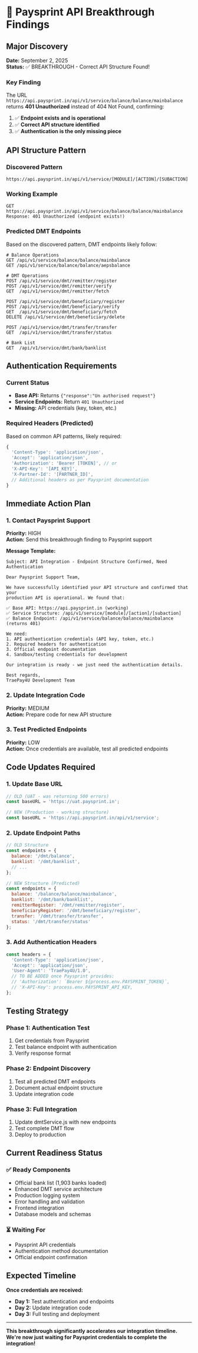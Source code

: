 # 🎯 Paysprint API Breakthrough Findings

## Major Discovery
**Date:** September 2, 2025  
**Status:** ✅ BREAKTHROUGH - Correct API Structure Found!

### Key Finding
The URL `https://api.paysprint.in/api/v1/service/balance/balance/mainbalance` returns **401 Unauthorized** instead of 404 Not Found, confirming:

1. ✅ **Endpoint exists and is operational**
2. ✅ **Correct API structure identified**
3. ✅ **Authentication is the only missing piece**

## API Structure Pattern

### Discovered Pattern
```
https://api.paysprint.in/api/v1/service/[MODULE]/[ACTION]/[SUBACTION]
```

### Working Example
```
GET https://api.paysprint.in/api/v1/service/balance/balance/mainbalance
Response: 401 Unauthorized (endpoint exists!)
```

### Predicted DMT Endpoints
Based on the discovered pattern, DMT endpoints likely follow:

```
# Balance Operations
GET /api/v1/service/balance/balance/mainbalance
GET /api/v1/service/balance/balance/aepsbalance

# DMT Operations
POST /api/v1/service/dmt/remitter/register
POST /api/v1/service/dmt/remitter/verify
GET  /api/v1/service/dmt/remitter/fetch

POST /api/v1/service/dmt/beneficiary/register
POST /api/v1/service/dmt/beneficiary/verify
GET  /api/v1/service/dmt/beneficiary/fetch
DELETE /api/v1/service/dmt/beneficiary/delete

POST /api/v1/service/dmt/transfer/transfer
GET  /api/v1/service/dmt/transfer/status

# Bank List
GET  /api/v1/service/dmt/bank/banklist
```

## Authentication Requirements

### Current Status
- **Base API:** Returns `{"response":"Un authorised request"}`
- **Service Endpoints:** Return `401 Unauthorized`
- **Missing:** API credentials (key, token, etc.)

### Required Headers (Predicted)
Based on common API patterns, likely required:
```javascript
{
  'Content-Type': 'application/json',
  'Accept': 'application/json',
  'Authorization': 'Bearer [TOKEN]', // or
  'X-API-Key': '[API_KEY]',
  'X-Partner-Id': '[PARTNER_ID]',
  // Additional headers as per Paysprint documentation
}
```

## Immediate Action Plan

### 1. Contact Paysprint Support
**Priority:** HIGH  
**Action:** Send this breakthrough finding to Paysprint support

**Message Template:**
```
Subject: API Integration - Endpoint Structure Confirmed, Need Authentication

Dear Paysprint Support Team,

We have successfully identified your API structure and confirmed that your 
production API is operational. We found that:

✅ Base API: https://api.paysprint.in (working)
✅ Service Structure: /api/v1/service/[module]/[action]/[subaction]
✅ Balance Endpoint: /api/v1/service/balance/balance/mainbalance (returns 401)

We need:
1. API authentication credentials (API key, token, etc.)
2. Required headers for authentication
3. Official endpoint documentation
4. Sandbox/testing credentials for development

Our integration is ready - we just need the authentication details.

Best regards,
TraePay4U Development Team
```

### 2. Update Integration Code
**Priority:** MEDIUM  
**Action:** Prepare code for new API structure

### 3. Test Predicted Endpoints
**Priority:** LOW  
**Action:** Once credentials are available, test all predicted endpoints

## Code Updates Required

### 1. Update Base URL
```javascript
// OLD (UAT - was returning 500 errors)
const baseURL = 'https://uat.paysprint.in';

// NEW (Production - working structure)
const baseURL = 'https://api.paysprint.in/api/v1/service';
```

### 2. Update Endpoint Paths
```javascript
// OLD Structure
const endpoints = {
  balance: '/dmt/balance',
  banklist: '/dmt/banklist',
  // ...
};

// NEW Structure (Predicted)
const endpoints = {
  balance: '/balance/balance/mainbalance',
  banklist: '/dmt/bank/banklist',
  remitterRegister: '/dmt/remitter/register',
  beneficiaryRegister: '/dmt/beneficiary/register',
  transfer: '/dmt/transfer/transfer',
  status: '/dmt/transfer/status'
};
```

### 3. Add Authentication Headers
```javascript
const headers = {
  'Content-Type': 'application/json',
  'Accept': 'application/json',
  'User-Agent': 'TraePay4U/1.0',
  // TO BE ADDED once Paysprint provides:
  // 'Authorization': `Bearer ${process.env.PAYSPRINT_TOKEN}`,
  // 'X-API-Key': process.env.PAYSPRINT_API_KEY,
};
```

## Testing Strategy

### Phase 1: Authentication Test
1. Get credentials from Paysprint
2. Test balance endpoint with authentication
3. Verify response format

### Phase 2: Endpoint Discovery
1. Test all predicted DMT endpoints
2. Document actual endpoint structure
3. Update integration code

### Phase 3: Full Integration
1. Update dmtService.js with new endpoints
2. Test complete DMT flow
3. Deploy to production

## Current Readiness Status

### ✅ Ready Components
- Official bank list (1,903 banks loaded)
- Enhanced DMT service architecture
- Production logging system
- Error handling and validation
- Frontend integration
- Database models and schemas

### ⏳ Waiting For
- Paysprint API credentials
- Authentication method documentation
- Official endpoint confirmation

## Expected Timeline

**Once credentials are received:**
- **Day 1:** Test authentication and endpoints
- **Day 2:** Update integration code
- **Day 3:** Full testing and deployment

---

**This breakthrough significantly accelerates our integration timeline. We're now just waiting for Paysprint credentials to complete the integration!**